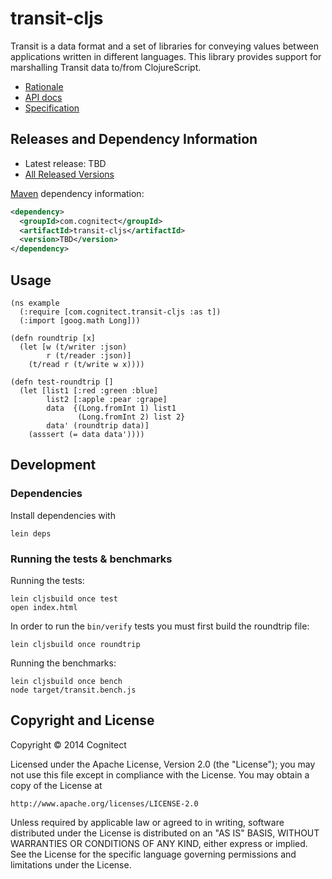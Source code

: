 # transit-cljs

Transit is a data format and a set of libraries for conveying values between applications written in different languages. This library provides support for marshalling Transit data to/from ClojureScript.

* [Rationale](http://i-should-be-a-link)
* [API docs](http://cognitect.github.io/transit-java/)
* [Specification](http://github.com/cognitect/transit-format)

## Releases and Dependency Information

* Latest release: TBD
* [All Released Versions](http://search.maven.org/#search%7Cgav%7C1%7Cg%3A%22com.cognitect%22%20AND%20a%3A%22transit-cljs%22)

[Maven](http://maven.apache.org/) dependency information:

```xml
<dependency>
  <groupId>com.cognitect</groupId>
  <artifactId>transit-cljs</artifactId>
  <version>TBD</version>
</dependency>
```

## Usage

```clojurescript
(ns example
  (:require [com.cognitect.transit-cljs :as t])
  (:import [goog.math Long]))

(defn roundtrip [x]
  (let [w (t/writer :json)
        r (t/reader :json)]
    (t/read r (t/write w x))))

(defn test-roundtrip []
  (let [list1 [:red :green :blue]
        list2 [:apple :pear :grape]
        data  {(Long.fromInt 1) list1
               (Long.fromInt 2) list 2}
        data' (roundtrip data)]
    (asssert (= data data'))))
```

## Development

### Dependencies

Install dependencies with

```
lein deps
```

### Running the tests & benchmarks

Running the tests:

```
lein cljsbuild once test
open index.html
```

In order to run the `bin/verify` tests you must first build the
roundtrip file:

```
lein cljsbuild once roundtrip
```

Running the benchmarks:

```
lein cljsbuild once bench
node target/transit.bench.js
```

## Copyright and License

Copyright © 2014 Cognitect

Licensed under the Apache License, Version 2.0 (the "License");
you may not use this file except in compliance with the License.
You may obtain a copy of the License at

    http://www.apache.org/licenses/LICENSE-2.0

Unless required by applicable law or agreed to in writing, software
distributed under the License is distributed on an "AS IS" BASIS,
WITHOUT WARRANTIES OR CONDITIONS OF ANY KIND, either express or implied.
See the License for the specific language governing permissions and
limitations under the License.
